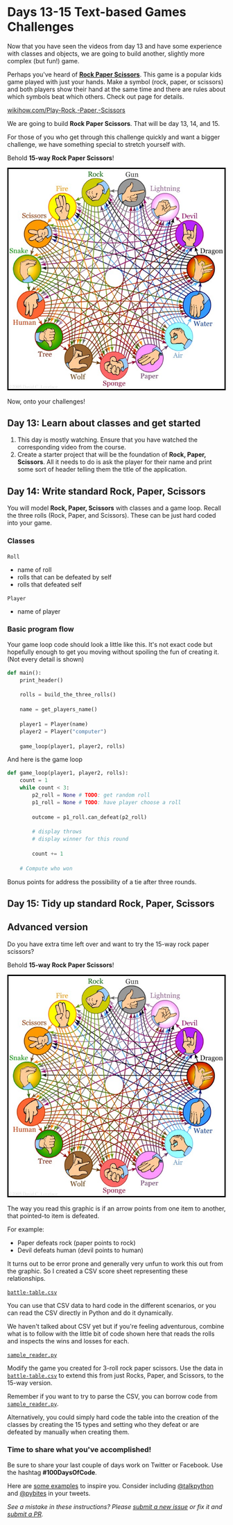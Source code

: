 # Days 13-15 Text-based Games Challenges

Now that you have seen the videos from day 13 and have some experience with classes and objects, we are going to build another, slightly more complex (but fun!) game.

Perhaps you've heard of [**Rock Paper Scissors**](https://www.wikihow.com/Play-Rock,-Paper,-Scissors). This game is a popular kids game played with just your hands. Make a symbol (rock, paper, or scissors) and both players show their hand at the same time and there are rules about which symbols beat which others. Check out page for details.

[wikihow.com/Play-Rock,-Paper,-Scissors](https://www.wikihow.com/Play-Rock,-Paper,-Scissors)

We are going to build **Rock Paper Scissors**. That will be day 13, 14, and 15. 

For those of you who get through this challenge quickly and want a bigger challenge, we have something special to stretch yourself with.

Behold **15-way Rock Paper Scissors**!

![](./rps15.jpg)

Now, onto your challenges!

## Day 13: Learn about classes and get started

1. This day is mostly watching. Ensure that you have watched the corresponding video from the course.
2. Create a starter project that will be the foundation of **Rock, Paper, Scissors**. All it needs to do is ask the player for their name and print some sort of header telling them the title of the application.

## Day 14: Write standard **Rock, Paper, Scissors**

You will model **Rock, Paper, Scissors** with classes and a game loop. Recall the three rolls (Rock, Paper, and Scissors). These can be just hard coded into your game.

### Classes

`Roll`

* name of roll
* rolls that can be defeated by self
* rolls that defeated self

`Player`

* name of player

### Basic program flow

Your game loop code should look a little like this. It's not exact code but hopefully enough to get you moving without spoiling the fun of creating it. (Not every detail is shown)

```python
def main():
    print_header()

    rolls = build_the_three_rolls()

    name = get_players_name()

    player1 = Player(name)
    player2 = Player("computer")

    game_loop(player1, player2, rolls)
```

And here is the game loop

```python
def game_loop(player1, player2, rolls):
    count = 1
    while count < 3:
        p2_roll = None # TODO: get random roll
        p1_roll = None # TODO: have player choose a roll

        outcome = p1_roll.can_defeat(p2_roll)

        # display throws
        # display winner for this round

        count += 1

    # Compute who won
```

Bonus points for address the possibility of a tie after three rounds.

## Day 15: Tidy up standard **Rock, Paper, Scissors**


## Advanced version

Do you have extra time left over and want to try the 15-way rock paper scissors? 

Behold **15-way Rock Paper Scissors**!

![](./rps15.jpg)

The way you read this graphic is if an arrow points from one item to another, that pointed-to item is defeated.

For example:

* Paper defeats rock (paper points to rock)
* Devil defeats human (devil points to human)

It turns out to be error prone and generally very unfun to work this out from the graphic. So I created a CSV score sheet representing these relationships. 

[`battle-table.csv`](data/battle-table.csv)

You can use that CSV data to hard code in the different scenarios, or you can read the CSV directly in Python and do it dynamically.

We haven't talked about CSV yet but if you're feeling adventurous, combine what is to follow with the little bit of code shown here that reads the rolls and inspects the wins and losses for each.

[`sample_reader.py`](data/sample_reader.py)

Modify the game you created for 3-roll rock paper scissors. Use the data in [`battle-table.csv`](data/battle-table.csv) to extend this from just Rocks, Paper, and Scissors, to the 15-way version.

Remember if you want to try to parse the CSV, you can borrow code from [`sample_reader.py`](data/sample_reader.py). 

Alternatively, you could simply hard code the table into the creation of the classes by creating the 15 types and setting who they defeat or are defeated by manually when creating them.

### Time to share what you've accomplished!

Be sure to share your last couple of days work on Twitter or Facebook. Use the hashtag **#100DaysOfCode**. 

Here are [some examples](https://twitter.com/search?q=%23100DaysOfCode) to inspire you. Consider including [@talkpython](https://twitter.com/talkpython) and [@pybites](https://twitter.com/pybites) in your tweets.

*See a mistake in these instructions? Please [submit a new issue](https://github.com/talkpython/100daysofcode-with-python-course/issues) or fix it and [submit a PR](https://github.com/talkpython/100daysofcode-with-python-course/pulls).*